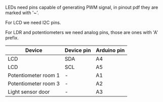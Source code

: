 LEDs need pins capable of generating PWM signal, in pinout pdf they are marked with '~'.

For LCD we need I2C pins.

For LDR and potentiometers we need analog pins, those are ones with 'A' prefix.

|Device|Device pin|Arduino pin|
|----|----|----|
|LCD|SDA|A4|
|LCD|SCL|A5|
|Potentiometer room 1|-|A1|
|Potentiometer room 3|-|A2|
|Light sensor door|-|A3|

